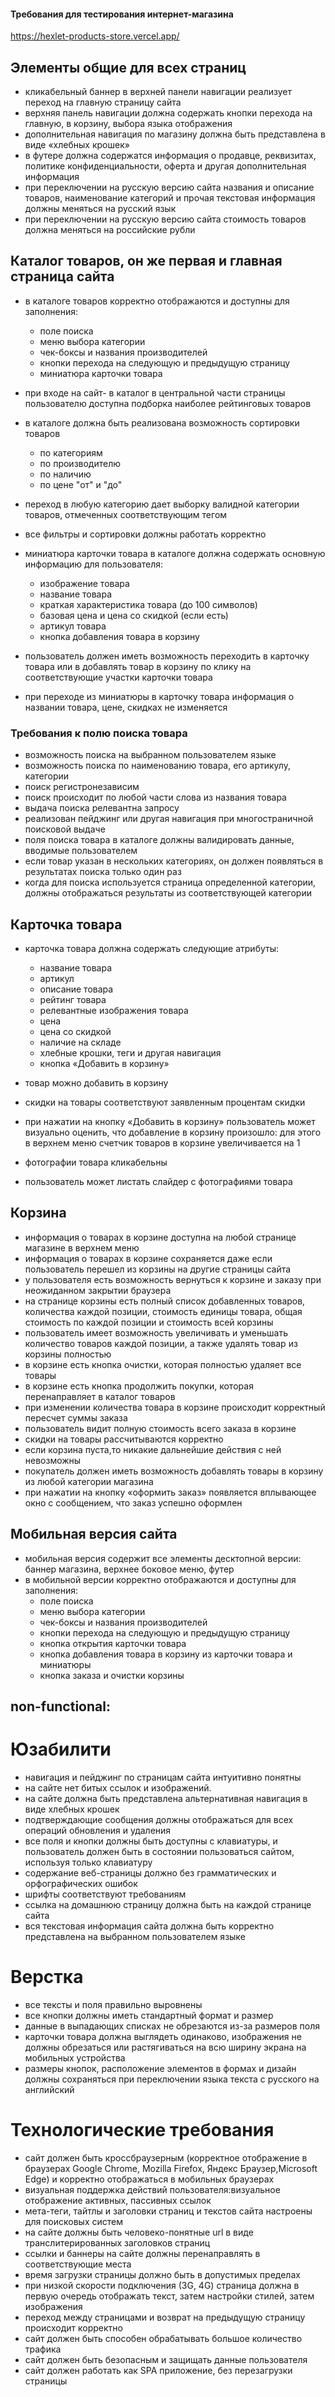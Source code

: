 #### Требования для тестирования интернет-магазина 
https://hexlet-products-store.vercel.app/


## Элементы общие для всех страниц

* кликабельный баннер в верхней панели навигации реализует переход на главную страницу сайта
* верхняя панель навигации должна содержать кнопки перехода на главную, в корзину, выбора языка отображения
* дополнительная навигация по  магазину должна быть представлена в виде «хлебных крошек»
* в футере должна содержатся информация о продавце, реквизитах, политике конфиденциальности, оферта и другая дополнительная информация
* при переключении на русскую версию сайта названия и описание товаров, наименование категорий и прочая текстовая информация должны меняться на русский язык
* при переключении на русскую версию сайта стоимость товаров должна меняться на российские рубли

## Каталог товаров, он же первая и главная  страница сайта

* в каталоге товаров корректно  отображаются и доступны для заполнения:
   * поле поиска
   * меню выбора категории
   * чек-боксы и названия производителей
   * кнопки перехода на следующую и предыдущую страницу
   * миниатюра карточки товара

* при входе на сайт- в каталог в центральной части страницы пользователю доступна подборка  наиболее рейтинговых товаров

* в каталоге  должна быть реализована возможность сортировки товаров 
   * по категориям
   * по производителю
   * по наличию
   * по цене "от" и "до"

* переход в любую категорию дает выборку валидной  категории товаров, отмеченных  соответствующим тегом
* все фильтры и сортировки должны работать корректно 

* миниатюра карточки товара  в каталоге должна содержать основную информацию для пользователя: 
   * изображение товара 
   * название товара
   * краткая характеристика товара (до 100 символов)
   * базовая цена и цена со скидкой (если есть)
   * артикул товара
   * кнопка добавления товара в корзину

* пользователь должен иметь возможность переходить в карточку товара или в добавлять товар в корзину по клику на соответствующие участки карточки товара 
* при переходе из миниатюры в карточку товара  информация о названии товара, цене, скидках не изменяется

### Требования к полю поиска товара 

* возможность поиска на выбранном пользователем языке 
* возможность поиска по наименованию товара, его артикулу, категории
* поиск регистронезависим
* поиск происходит по любой части слова из названия товара
* выдача поиска релевантна запросу 
* реализован  пейджинг или другая навигация при многостраничной поисковой выдаче
* поля поиска товара в каталоге должны валидировать данные, вводимые пользователем 
* если товар указан в нескольких категориях, он должен появляться в результатах поиска только один раз
* когда для поиска используется страница определенной категории, должны отображаться результаты из соответствующей категории 

## Карточка товара

* карточка товара должна содержать следующие атрибуты: 
   * название товара
   * артикул
   * описание товара
   * рейтинг товара 
   * релевантные изображения товара
   * цена 
   * цена со скидкой
   * наличие на складе
   * хлебные крошки, теги  и другая навигация
   * кнопка «Добавить в корзину»

* товар можно добавить в корзину
* скидки на товары соответствуют заявленным процентам скидки
* при нажатии на кнопку «Добавить в корзину» пользователь может визуально оценить, что добавление в корзину произошло: для этого в верхнем меню счетчик товаров в корзине увеличивается на 1
* фотографии товара кликабельны
* пользователь может листать слайдер с фотографиями товара 

## Корзина 

* информация о товарах в корзине доступна на любой странице магазине в верхнем меню
* информация о товарах в корзине сохраняется даже если пользователь перешел из корзины на другие страницы сайта 
* у пользователя есть возможность вернуться к корзине и заказу при неожиданном закрытии браузера
* на странице корзины есть полный список  добавленных товаров, количества каждой позиции, стоимость единицы товара, общая стоимость по каждой позиции и стоимость всей корзины
* пользователь имеет возможность увеличивать и уменьшать количество товаров каждой позиции, а также удалять товар из корзины полностью
* в корзине есть кнопка очистки, которая полностью удаляет все товары
* в корзине есть кнопка продолжить покупки, которая перенаправляет в каталог товаров 
* при изменении количества товара в корзине происходит корректный пересчет суммы заказа 
* пользователь видит полную стоимость всего заказа  в корзине  
* скидки на товары рассчитываются корректно 
* если корзина пуста,то никакие дальнейшие действия с ней невозможны
* покупатель должен иметь возможность добавлять товары в корзину из любой категории магазина
* при нажатии на кнопку «оформить заказ»  появляется вплывающее окно с сообщением, что заказ успешно оформлен

## Мобильная версия сайта 

* мобильная версия содержит все элементы десктопной версии: баннер магазина, верхнее  боковое меню, футер 
* в мобильной версии корректно  отображаются и доступны для заполнения:
   * поле поиска
   * меню выбора категории
   * чек-боксы и названия производителей
   * кнопки перехода на следующую и предыдущую страницу
   * кнопка открытия карточки товара
   * кнопка  добавления товара в корзину из карточки товара и миниатюры
   * кнопка заказа и очистки корзины 

## non-functional:

# Юзабилити 

* навигация и пейджинг по страницам сайта интуитивно понятны 
* на сайте нет битых ссылок и изображений. 
* на сайте должна быть представлена альтернативная навигация в виде хлебных крошек 
* подтверждающие сообщения должны отображаться для всех операций обновления и удаления 
* все поля и кнопки должны быть доступны с клавиатуры, и пользователь должен быть в состоянии пользоваться сайтом, используя только клавиатуру
* содержание веб-страницы должно без грамматических и орфографических ошибок
* шрифты соответствуют требованиям
* ссылка на домашнюю страницу должна быть на каждой странице сайта 
* вся текстовая информация сайта должна быть корректно представлена на выбранном пользователем языке 

# Верстка

* все тексты  и поля правильно выровнены 
* все кнопки должны иметь стандартный формат и размер
* данные в выпадающих списках не обрезаются из-за размеров поля
* карточки товара должна выглядеть одинаково, изображения не должны обрезаться или растягиваться на всю ширину экрана на мобильных устройства
* размеры кнопок, расположение элементов в формах и дизайн должны сохраняться при переключении  языка текста с русского на английский 

# Технологические требования 

* сайт должен быть кроссбраузерным (корректное отображение в браузерах Google Chrome, Mozilla Firefox, Яндекс Браузер,Microsoft Edge) и корректно отображаться в мобильных браузерах 
* визуальная поддержка действий пользователя:визуальное отображение  активных, пассивных ссылок 
* мета-теги, тайтлы и заголовки страниц и текстов сайта настроены для поисковых систем
* на сайте должны быть человеко-понятные url в виде транслитерированных заголовков страниц 
* ссылки и баннеры на сайте должны перенаправлять в соответствующие места
* время загрузки страницы должно быть в допустимых пределах 
* при низкой скорости подключения (3G, 4G) страница должна в первую очередь отображать текст, затем настройки стилей, затем изображения
* переход между страницами и возврат на предыдущую страницу происходит корректно 
* сайт должен быть способен обрабатывать большое количество трафика
* сайт должен быть безопасным и защищать данные пользователя
* сайт должен работать как SPA приложение, без перезагрузки страницы










